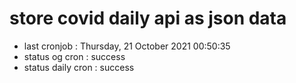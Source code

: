 # store covid daily api as json data

- last cronjob : Thursday, 21 October 2021 00:50:35
- status og cron : success
- status daily cron : success
      
      